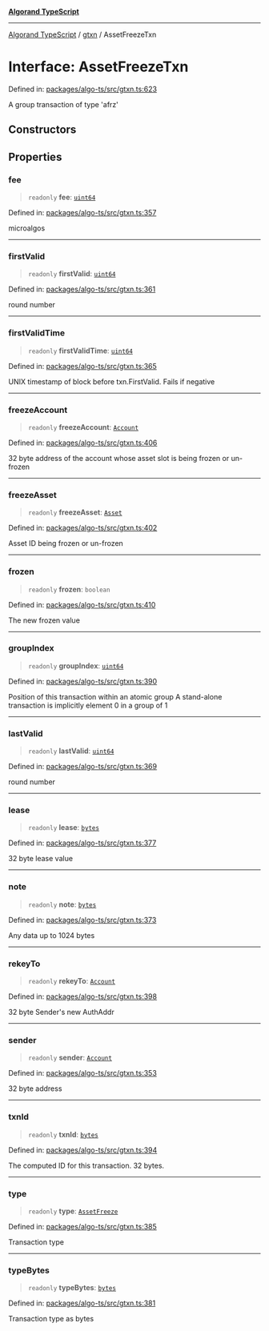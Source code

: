 [**Algorand TypeScript**](../../README.md)

***

[Algorand TypeScript](../../modules.md) / [gtxn](../README.md) / AssetFreezeTxn

# Interface: AssetFreezeTxn

Defined in: [packages/algo-ts/src/gtxn.ts:623](https://github.com/algorandfoundation/puya-ts/blob/main/packages/algo-ts/src/gtxn.ts#L623)

A group transaction of type 'afrz'

## Constructors

## Properties

### fee

> `readonly` **fee**: [`uint64`](../../index/type-aliases/uint64.md)

Defined in: [packages/algo-ts/src/gtxn.ts:357](https://github.com/algorandfoundation/puya-ts/blob/main/packages/algo-ts/src/gtxn.ts#L357)

microalgos

***

### firstValid

> `readonly` **firstValid**: [`uint64`](../../index/type-aliases/uint64.md)

Defined in: [packages/algo-ts/src/gtxn.ts:361](https://github.com/algorandfoundation/puya-ts/blob/main/packages/algo-ts/src/gtxn.ts#L361)

round number

***

### firstValidTime

> `readonly` **firstValidTime**: [`uint64`](../../index/type-aliases/uint64.md)

Defined in: [packages/algo-ts/src/gtxn.ts:365](https://github.com/algorandfoundation/puya-ts/blob/main/packages/algo-ts/src/gtxn.ts#L365)

UNIX timestamp of block before txn.FirstValid. Fails if negative

***

### freezeAccount

> `readonly` **freezeAccount**: [`Account`](../../index/type-aliases/Account.md)

Defined in: [packages/algo-ts/src/gtxn.ts:406](https://github.com/algorandfoundation/puya-ts/blob/main/packages/algo-ts/src/gtxn.ts#L406)

32 byte address of the account whose asset slot is being frozen or un-frozen

***

### freezeAsset

> `readonly` **freezeAsset**: [`Asset`](../../index/type-aliases/Asset.md)

Defined in: [packages/algo-ts/src/gtxn.ts:402](https://github.com/algorandfoundation/puya-ts/blob/main/packages/algo-ts/src/gtxn.ts#L402)

Asset ID being frozen or un-frozen

***

### frozen

> `readonly` **frozen**: `boolean`

Defined in: [packages/algo-ts/src/gtxn.ts:410](https://github.com/algorandfoundation/puya-ts/blob/main/packages/algo-ts/src/gtxn.ts#L410)

The new frozen value

***

### groupIndex

> `readonly` **groupIndex**: [`uint64`](../../index/type-aliases/uint64.md)

Defined in: [packages/algo-ts/src/gtxn.ts:390](https://github.com/algorandfoundation/puya-ts/blob/main/packages/algo-ts/src/gtxn.ts#L390)

Position of this transaction within an atomic group
A stand-alone transaction is implicitly element 0 in a group of 1

***

### lastValid

> `readonly` **lastValid**: [`uint64`](../../index/type-aliases/uint64.md)

Defined in: [packages/algo-ts/src/gtxn.ts:369](https://github.com/algorandfoundation/puya-ts/blob/main/packages/algo-ts/src/gtxn.ts#L369)

round number

***

### lease

> `readonly` **lease**: [`bytes`](../../index/type-aliases/bytes.md)

Defined in: [packages/algo-ts/src/gtxn.ts:377](https://github.com/algorandfoundation/puya-ts/blob/main/packages/algo-ts/src/gtxn.ts#L377)

32 byte lease value

***

### note

> `readonly` **note**: [`bytes`](../../index/type-aliases/bytes.md)

Defined in: [packages/algo-ts/src/gtxn.ts:373](https://github.com/algorandfoundation/puya-ts/blob/main/packages/algo-ts/src/gtxn.ts#L373)

Any data up to 1024 bytes

***

### rekeyTo

> `readonly` **rekeyTo**: [`Account`](../../index/type-aliases/Account.md)

Defined in: [packages/algo-ts/src/gtxn.ts:398](https://github.com/algorandfoundation/puya-ts/blob/main/packages/algo-ts/src/gtxn.ts#L398)

32 byte Sender's new AuthAddr

***

### sender

> `readonly` **sender**: [`Account`](../../index/type-aliases/Account.md)

Defined in: [packages/algo-ts/src/gtxn.ts:353](https://github.com/algorandfoundation/puya-ts/blob/main/packages/algo-ts/src/gtxn.ts#L353)

32 byte address

***

### txnId

> `readonly` **txnId**: [`bytes`](../../index/type-aliases/bytes.md)

Defined in: [packages/algo-ts/src/gtxn.ts:394](https://github.com/algorandfoundation/puya-ts/blob/main/packages/algo-ts/src/gtxn.ts#L394)

The computed ID for this transaction. 32 bytes.

***

### type

> `readonly` **type**: [`AssetFreeze`](../../index/enumerations/TransactionType.md#assetfreeze)

Defined in: [packages/algo-ts/src/gtxn.ts:385](https://github.com/algorandfoundation/puya-ts/blob/main/packages/algo-ts/src/gtxn.ts#L385)

Transaction type

***

### typeBytes

> `readonly` **typeBytes**: [`bytes`](../../index/type-aliases/bytes.md)

Defined in: [packages/algo-ts/src/gtxn.ts:381](https://github.com/algorandfoundation/puya-ts/blob/main/packages/algo-ts/src/gtxn.ts#L381)

Transaction type as bytes
